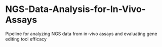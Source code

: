 # NGS-Data-Analysis-for-In-Vivo-Assays
Pipeline for analyzing NGS data from in-vivo assays and evaluating gene editing tool efficacy
